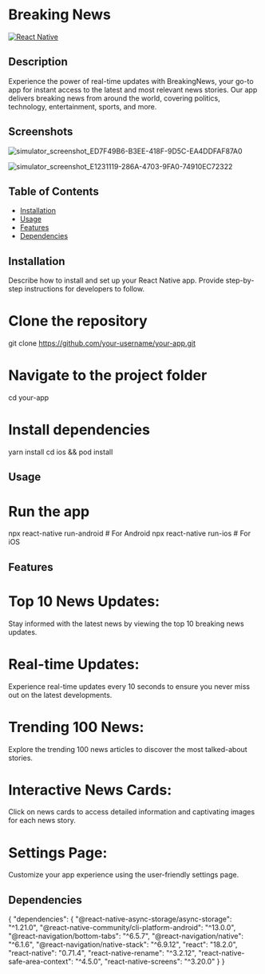 # Breaking News

[![React Native](https://img.shields.io/badge/React%20Native-%5E0.64-blue.svg)](https://reactnative.dev/)

## Description

Experience the power of real-time updates with BreakingNews, your go-to app for instant access to the latest and most relevant news stories. Our app delivers breaking news from around the world, covering politics, technology, entertainment, sports, and more.

## Screenshots

![simulator_screenshot_ED7F49B6-B3EE-418F-9D5C-EA4DDFAF87A0](https://github.com/pavankhatri/BreakingNews/assets/57798523/c8aad74f-7faa-4d17-abc9-d47b1e69e5fb)

![simulator_screenshot_E1231119-286A-4703-9FA0-74910EC72322](https://github.com/pavankhatri/BreakingNews/assets/57798523/3756190a-4bac-4ff7-9905-d05362ec96ec)

## Table of Contents

- [Installation](#installation)
- [Usage](#usage)
- [Features](#features)
- [Dependencies](#dependencies)

## Installation

Describe how to install and set up your React Native app. Provide step-by-step instructions for developers to follow.

# Clone the repository
git clone https://github.com/your-username/your-app.git

# Navigate to the project folder
cd your-app

# Install dependencies
yarn install
cd ios && pod install

## Usage

# Run the app
npx react-native run-android   # For Android
npx react-native run-ios       # For iOS

## Features

# Top 10 News Updates:
Stay informed with the latest news by viewing the top 10 breaking news updates.

# Real-time Updates:
Experience real-time updates every 10 seconds to ensure you never miss out on the latest developments.

# Trending 100 News:
Explore the trending 100 news articles to discover the most talked-about stories.

# Interactive News Cards:
Click on news cards to access detailed information and captivating images for each news story.

# Settings Page:
Customize your app experience using the user-friendly settings page.

## Dependencies

{
  "dependencies": {
    "@react-native-async-storage/async-storage": "^1.21.0",
    "@react-native-community/cli-platform-android": "^13.0.0",
    "@react-navigation/bottom-tabs": "^6.5.7",
    "@react-navigation/native": "^6.1.6",
    "@react-navigation/native-stack": "^6.9.12",
    "react": "18.2.0",
    "react-native": "0.71.4",
    "react-native-rename": "^3.2.12",
    "react-native-safe-area-context": "^4.5.0",
    "react-native-screens": "^3.20.0"
  }
}

